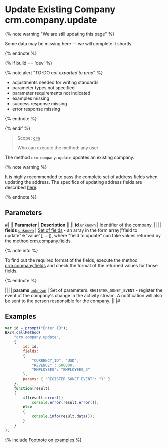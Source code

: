 # Update Existing Company crm.company.update

{% note warning "We are still updating this page" %}

Some data may be missing here — we will complete it shortly.

{% endnote %}

{% if build == 'dev' %}

{% note alert "TO-DO _not exported to prod_" %}

- adjustments needed for writing standards
- parameter types not specified
- parameter requirements not indicated
- examples missing
- success response missing
- error response missing

{% endnote %}

{% endif %}

> Scope: [`crm`](../../scopes/permissions.md)
>
> Who can execute the method: any user

The method `crm.company.update` updates an existing company.

{% note warning %}

It is highly recommended to pass the complete set of address fields when updating the address. The specifics of updating address fields are described [here](../data-types.md).

{% endnote %}

## Parameters

#|
|| **Parameter** | **Description** ||
|| **id**
[`unknown`](../../data-types.md) | Identifier of the company. ||
|| **fields**
[`unknown`](../../data-types.md) | [Set of fields](./crm-company-add.md) - an array in the form array("field to update"=>"value"[, ...]), where "field to update" can take values returned by the method [crm.company.fields](./crm-company-fields.md). 

{% note info %}

To find out the required format of the fields, execute the method [crm.company.fields](./crm-company-fields.md) and check the format of the returned values for those fields.

{% endnote %}

 ||
|| **params**
[`unknown`](../../data-types.md) | Set of parameters. `REGISTER_SONET_EVENT` - register the event of the company's change in the activity stream. A notification will also be sent to the person responsible for the company. ||
|#

## Examples

```js
var id = prompt("Enter ID");
BX24.callMethod(
    "crm.company.update",
    {
        id: id,
        fields:
        {
            "CURRENCY_ID": "USD",
            "REVENUE" : 500000,
            "EMPLOYEES": "EMPLOYEES_3"
        },
        params: { "REGISTER_SONET_EVENT": "Y" }
    },
    function(result)
    {
        if(result.error())
            console.error(result.error());
        else
        {
            console.info(result.data());
        }
    }
);
```

{% include [Footnote on examples](../../../_includes/examples.md) %}
